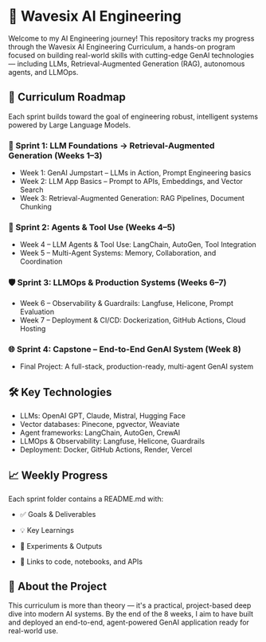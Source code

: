 # 🌊 Wavesix AI Engineering

Welcome to my AI Engineering journey! This repository tracks my progress through the Wavesix AI Engineering Curriculum, a hands-on program focused on building real-world skills with cutting-edge GenAI technologies — including LLMs, Retrieval-Augmented Generation (RAG), autonomous agents, and LLMOps.


## 🧭 Curriculum Roadmap
 Each sprint builds toward the goal of engineering robust, intelligent systems powered by Large Language Models.

### 🚀 Sprint 1: LLM Foundations → Retrieval-Augmented Generation (Weeks 1–3)

- Week 1: GenAI Jumpstart – LLMs in Action, Prompt Engineering basics
- Week 2: LLM App Basics – Prompt to APIs, Embeddings, and Vector Search
- Week 3: Retrieval-Augmented Generation: RAG Pipelines, Document Chunking

### 🤖 Sprint 2: Agents & Tool Use (Weeks 4–5)

- Week 4 – LLM Agents & Tool Use: LangChain, AutoGen, Tool Integration
- Week 5 – Multi-Agent Systems: Memory, Collaboration, and Coordination

### 🛡️ Sprint 3: LLMOps & Production Systems (Weeks 6–7)
- Week 6 – Observability & Guardrails: Langfuse, Helicone, Prompt Evaluation
- Week 7 – Deployment & CI/CD: Dockerization, GitHub Actions, Cloud Hosting


### 🌐 Sprint 4: Capstone – End-to-End GenAI System (Week 8)
- Final Project: A full-stack, production-ready, multi-agent GenAI system


## 🛠️ Key Technologies

- LLMs: OpenAI GPT, Claude, Mistral, Hugging Face
- Vector databases: Pinecone, pgvector, Weaviate
- Agent frameworks: LangChain, AutoGen, CrewAI
- LLMOps & Observability: Langfuse, Helicone, Guardrails
- Deployment: Docker, GitHub Actions, Render, Vercel

## 📈 Weekly Progress

Each sprint folder contains a README.md with:

- ✅ Goals & Deliverables

- 💡 Key Learnings

- 🧪 Experiments & Outputs

- 🔗 Links to code, notebooks, and APIs 


## 🧠 About the Project
 This curriculum is more than theory — it's a practical, project-based deep dive into modern AI systems. By the end of the 8 weeks, I aim to have built and deployed an end-to-end, agent-powered GenAI application ready for real-world use.

